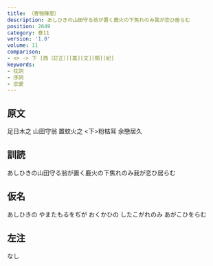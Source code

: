 ```yaml
---
title: （寄物陳思）
description: あしひきの山田守る翁が置く鹿火の下焦れのみ我が恋ひ居らむ
position: 2649
category: 巻11
version: '1.0'
volume: 11
comparison:
- <> -> 下 [西（訂正）][嘉][文][類][紀]
keywords:
- 枕詞
- 序詞
- 恋愛
---
```


## 原文

足日木之 山田守翁 置蚊火之 <下>粉枯耳 余戀居久

## 訓読

あしひきの山田守る翁が置く鹿火の下焦れのみ我が恋ひ居らむ

## 仮名

あしひきの やまたもるをぢが おくかひの したこがれのみ あがこひをらむ

## 左注

なし
